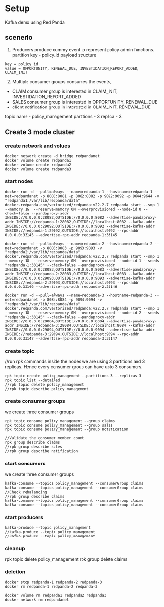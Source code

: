 # Setup
Kafka demo using Red Panda

## scenerio

1. Producers produce dummy event to represent policy admin functions. partition key - policy_id
payload structure
```
key = policy_id
value = OPPORTUNITY, RENEWAL_DUE, INVESTIDATION_REPORT_ADDED, CLAIM_INIT
```
2. Multiple consumer groups consumes the events,
- CLAIM consumer group is interested in CLAIM_INIT, INVESTIDATION_REPORT_ADDED
- SALES consumer group is interested in OPPORTUNITY, RENEWAL_DUE
- client notification group in interested in CLAIM_INIT, RENEWAL_DUE

topic name - policy_management
partitions - 3
replica - 3

## Create 3 mode cluster

### create network and volues

```docker
docker network create -d bridge redpandanet 
docker volume create redpanda1
docker volume create redpanda2
docker volume create redpanda3
```

### start nodes
```
docker run -d --pull=always --name=redpanda-1 --hostname=redpanda-1 --net=redpandanet -p 8081:8081 -p 8082:8082 -p 9092:9092 -p 9644:9644 -v "redpanda1:/var/lib/redpanda/data" docker.redpanda.com/vectorized/redpanda:v22.2.7 redpanda start --smp 1  --memory 1G  --reserve-memory 0M --overprovisioned --node-id 0 --check=false --pandaproxy-addr INSIDE://0.0.0.0:28082,OUTSIDE://0.0.0.0:8082 --advertise-pandaproxy-addr INSIDE://redpanda-1:28082,OUTSIDE://localhost:8082 --kafka-addr INSIDE://0.0.0.0:29092,OUTSIDE://0.0.0.0:9092 --advertise-kafka-addr INSIDE://redpanda-1:29092,OUTSIDE://localhost:9092 --rpc-addr 0.0.0.0:33145 --advertise-rpc-addr redpanda-1:33145

docker run -d --pull=always --name=redpanda-2 --hostname=redpanda-2 --net=redpandanet -p 8083:8083 -p 9093:9093 -v "redpanda2:/var/lib/redpanda/data" docker.redpanda.com/vectorized/redpanda:v22.2.7 redpanda start --smp 1  --memory 1G  --reserve-memory 0M --overprovisioned --node-id 1 --seeds "redpanda-1:33145" --check=false --pandaproxy-addr INSIDE://0.0.0.0:28083,OUTSIDE://0.0.0.0:8083 --advertise-pandaproxy-addr INSIDE://redpanda-2:28083,OUTSIDE://localhost:8083 --kafka-addr INSIDE://0.0.0.0:29093,OUTSIDE://0.0.0.0:9093 --advertise-kafka-addr INSIDE://redpanda-2:29093,OUTSIDE://localhost:9093 --rpc-addr 0.0.0.0:33146 --advertise-rpc-addr redpanda-2:33146

docker run -d --pull=always --name=redpanda-3 --hostname=redpanda-3 --net=redpandanet -p 8084:8084 -p 9094:9094 -v "redpanda3:/var/lib/redpanda/data" docker.redpanda.com/vectorized/redpanda:v22.2.7 redpanda start --smp 1  --memory 1G  --reserve-memory 0M --overprovisioned --node-id 2 --seeds "redpanda-1:33145" --check=false --pandaproxy-addr INSIDE://0.0.0.0:28084,OUTSIDE://0.0.0.0:8084 --advertise-pandaproxy-addr INSIDE://redpanda-3:28084,OUTSIDE://localhost:8084 --kafka-addr INSIDE://0.0.0.0:29094,OUTSIDE://0.0.0.0:9094 --advertise-kafka-addr INSIDE://redpanda-3:29094,OUTSIDE://localhost:9094 --rpc-addr 0.0.0.0:33147 --advertise-rpc-addr redpanda-3:33147
```

### create topic 
//run rpk commands inside the nodes
we are using 3 partitions and 3 replicas. Hence every consumer group can have upto 3 consumers. 

```
rpk topic create policy_management --partitions 3 --replicas 3
rpk topic list --detailed
//rpk topic delete policy_management
//rpk topic describe policy_management
```

### create consumer groups
we create three consumer groups

```
rpk topic consume policy_management --group claims
rpk topic consume policy_management --group sales
rpk topic consume policy_management --group notification

//Validate the consumer member count
rpk group describe claims
//rpk group describe sales
//rpk group describe notification

```

### start consumers
we create three consumer groups

```
kafka-consume --topics policy_management --consumerGroup claims
kafka-consume --topics policy_management --consumerGroup claims
//Check rebalancing 
//rpk group describe claims
kafka-consume --topics policy_management --consumerGroup claims
kafka-consume --topics policy_management --consumerGroup claims

```

### start producers

```
kafka-produce --topic policy_management
//kafka-produce --topic policy_management
//kafka-produce --topic policy_management
```


### cleanup
rpk topic delete policy_management
rpk group delete claims

### deletion
```
docker stop redpanda-1 redpanda-2 redpanda-3
docker rm redpanda-1 redpanda-2 redpanda-3

docker volume rm redpanda1 redpanda2 redpanda3
docker network rm redpandanet
```
